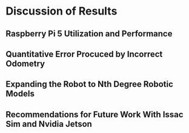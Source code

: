 # Discussion of Results

## Raspberry Pi 5 Utilization and Performance

## Quantitative Error Procuced by Incorrect Odometry

## Expanding the Robot to Nth Degree Robotic Models

## Recommendations for Future Work With Issac Sim and Nvidia Jetson